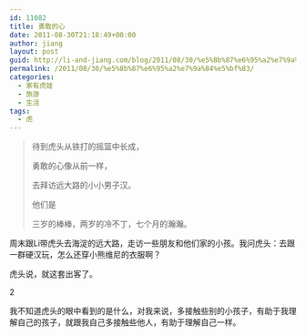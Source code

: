 ```yaml
---
id: 11082
title: 勇敢的心
date: 2011-08-30T21:18:49+00:00
author: jiang
layout: post
guid: http://li-and-jiang.com/blog/2011/08/30/%e5%8b%87%e6%95%a2%e7%9a%84%e5%bf%83/
permalink: /2011/08/30/%e5%8b%87%e6%95%a2%e7%9a%84%e5%bf%83/
categories:
  - 家有虎娃
  - 旅游
  - 生活
tags:
  - 虎
---
```

> 待到虎头从铁打的摇篮中长成，
> 
> 勇敢的心像从前一样，
> 
> 去拜访远大路的小小男子汉。
> 
> 他们是
> 
> 三岁的棒棒，两岁的冷不丁，七个月的瀚瀚。

周末跟Li带虎头去海淀的远大路，走访一些朋友和他们家的小孩。我问虎头：去跟一群硬汉玩，怎么还穿小熊维尼的衣服啊？

虎头说，就这套出客了。

2

我不知道虎头的眼中看到的是什么，对我来说，多接触些别的小孩子，有助于我理解自己的孩子，就跟我自己多接触些他人，有助于理解自己一样。